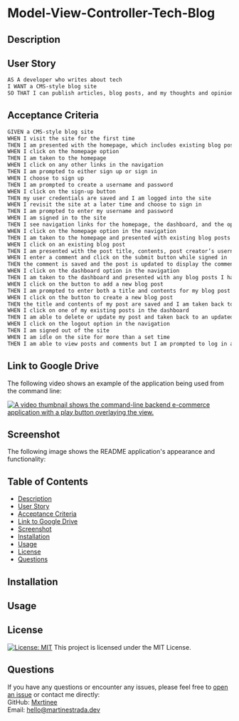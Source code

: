 # Model-View-Controller-Tech-Blog

## Description


## User Story

```md
AS A developer who writes about tech
I WANT a CMS-style blog site
SO THAT I can publish articles, blog posts, and my thoughts and opinions
```

## Acceptance Criteria

```md
GIVEN a CMS-style blog site
WHEN I visit the site for the first time
THEN I am presented with the homepage, which includes existing blog posts if any have been posted; navigation links for the homepage and the dashboard; and the option to log in
WHEN I click on the homepage option
THEN I am taken to the homepage
WHEN I click on any other links in the navigation
THEN I am prompted to either sign up or sign in
WHEN I choose to sign up
THEN I am prompted to create a username and password
WHEN I click on the sign-up button
THEN my user credentials are saved and I am logged into the site
WHEN I revisit the site at a later time and choose to sign in
THEN I am prompted to enter my username and password
WHEN I am signed in to the site
THEN I see navigation links for the homepage, the dashboard, and the option to log out
WHEN I click on the homepage option in the navigation
THEN I am taken to the homepage and presented with existing blog posts that include the post title and the date created
WHEN I click on an existing blog post
THEN I am presented with the post title, contents, post creator’s username, and date created for that post and have the option to leave a comment
WHEN I enter a comment and click on the submit button while signed in
THEN the comment is saved and the post is updated to display the comment, the comment creator’s username, and the date created
WHEN I click on the dashboard option in the navigation
THEN I am taken to the dashboard and presented with any blog posts I have already created and the option to add a new blog post
WHEN I click on the button to add a new blog post
THEN I am prompted to enter both a title and contents for my blog post
WHEN I click on the button to create a new blog post
THEN the title and contents of my post are saved and I am taken back to an updated dashboard with my new blog post
WHEN I click on one of my existing posts in the dashboard
THEN I am able to delete or update my post and taken back to an updated dashboard
WHEN I click on the logout option in the navigation
THEN I am signed out of the site
WHEN I am idle on the site for more than a set time
THEN I am able to view posts and comments but I am prompted to log in again before I can add, update, or delete posts
```

## Link to Google Drive

The following video shows an example of the application being used from the command line:

[![A video thumbnail shows the command-line backend e-commerce application with a play button overlaying the view.](./assets/images/Homework-Video-Thumbnail.png)](https://drive.google.com/)

## Screenshot

The following image shows the README application's appearance and functionality:

## Table of Contents
- [Description](#description)
- [User Story](#user-story)
- [Acceptance Criteria](#acceptance-criteria)
- [Link to Google Drive](#link-to-google-drive)
- [Screenshot](#screenshot)
- [Installation](#installation)
- [Usage](#usage)
- [License](#license)
- [Questions](#questions)

## Installation

## Usage

## License
[![License: MIT](https://img.shields.io/badge/License-MIT-yellow.svg)](https://opensource.org/licenses) This project is licensed under the MIT License.

## Questions
If you have any questions or encounter any issues, please feel free to [open an issue](https://github.com/mxrtinee/Model-View-Controller-Tech-Blog/issues) or contact me directly:<br>
GitHub: [Mxrtinee](https://github.com/Mxrtinee)<br>
Email: [hello@martinestrada.dev](mailto:hello@martinestrada.dev)